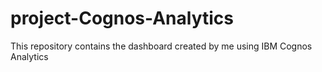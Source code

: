 # project-Cognos-Analytics
This repository contains the dashboard created by me using IBM Cognos Analytics
